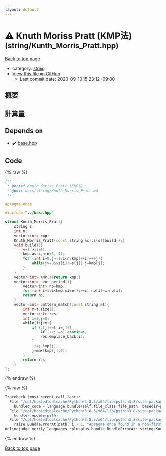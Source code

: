 ```yaml
---
layout: default
---
```


<!-- mathjax config similar to math.stackexchange -->
<script type="text/javascript" async
  src="https://cdnjs.cloudflare.com/ajax/libs/mathjax/2.7.5/MathJax.js?config=TeX-MML-AM_CHTML">
</script>
<script type="text/x-mathjax-config">
  MathJax.Hub.Config({
    TeX: { equationNumbers: { autoNumber: "AMS" }},
    tex2jax: {
      inlineMath: [ ['$','$'] ],
      processEscapes: true
    },
    "HTML-CSS": { matchFontHeight: false },
    displayAlign: "left",
    displayIndent: "2em"
  });
</script>

<script type="text/javascript" src="https://cdnjs.cloudflare.com/ajax/libs/jquery/3.4.1/jquery.min.js"></script>
<script src="https://cdn.jsdelivr.net/npm/jquery-balloon-js@1.1.2/jquery.balloon.min.js" integrity="sha256-ZEYs9VrgAeNuPvs15E39OsyOJaIkXEEt10fzxJ20+2I=" crossorigin="anonymous"></script>
<script type="text/javascript" src="../../assets/js/copy-button.js"></script>
<link rel="stylesheet" href="../../assets/css/copy-button.css" />


# :warning: Knuth Moriss Pratt (KMP法) <small>(string/Kunth_Morris_Pratt.hpp)</small>

<a href="../../index.html">Back to top page</a>

* category: <a href="../../index.html#b45cffe084dd3d20d928bee85e7b0f21">string</a>
* <a href="{{ site.github.repository_url }}/blob/master/string/Kunth_Morris_Pratt.hpp">View this file on GitHub</a>
    - Last commit date: 2020-09-10 15:23:12+09:00




## 概要

## 計算量

## Depends on

* :heavy_check_mark: <a href="../base.hpp.html">base.hpp</a>


## Code

<a id="unbundled"></a>
{% raw %}
```cpp
/**
 * @brief Knuth Moriss Pratt (KMP法)
 * @docs docs/string/Knuth_Morris_Pratt.md
 */

#pragma once

#include "../base.hpp"

struct Knuth_Morris_Pratt{
    string s;
    int n;
    vector<int> kmp;
    Knuth_Morris_Pratt(const string &s):s(s){build();}
    void build(){
        n=s.size();
        kmp.assign(n+1,-1);
        for (int i=0,j=-1;i<n;kmp[++i]=++j){
            while(j>=0&&s[i]!=s[j]) j=kmp[j];
        }
    }
    vector<int> KMP(){return kmp;}
    vector<int> next_period(){
        vector<int> np=kmp;
        for (int i=1;i<kmp.size();++i) np[i]=i-np[i];
        return np;
    }
    vector<int> pattern_match(const string &t){
        int m=t.size();
        vector<int> res;
        int i=0,j=0;
        while(i+j<m){
            if (s[j]==t[i+j]){
                if (++j!=n) continue;
                res.emplace_back(i);
            }
            i+=j-kmp[j];
            j=max(kmp[j],0);
        }
        return res;
    }
};
```
{% endraw %}

<a id="bundled"></a>
{% raw %}
```cpp
Traceback (most recent call last):
  File "/opt/hostedtoolcache/Python/3.8.5/x64/lib/python3.8/site-packages/onlinejudge_verify/docs.py", line 349, in write_contents
    bundled_code = language.bundle(self.file_class.file_path, basedir=pathlib.Path.cwd())
  File "/opt/hostedtoolcache/Python/3.8.5/x64/lib/python3.8/site-packages/onlinejudge_verify/languages/cplusplus.py", line 185, in bundle
    bundler.update(path)
  File "/opt/hostedtoolcache/Python/3.8.5/x64/lib/python3.8/site-packages/onlinejudge_verify/languages/cplusplus_bundle.py", line 310, in update
    raise BundleErrorAt(path, i + 1, "#pragma once found in a non-first line")
onlinejudge_verify.languages.cplusplus_bundle.BundleErrorAt: string/Kunth_Morris_Pratt.hpp: line 6: #pragma once found in a non-first line

```
{% endraw %}

<a href="../../index.html">Back to top page</a>

